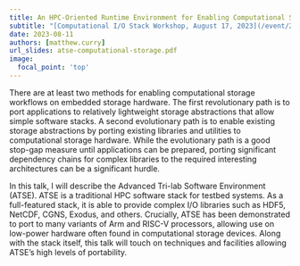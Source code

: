 ```yaml
---
title: An HPC-Oriented Runtime Environment for Enabling Computational Storage
subtitle: "[Computational I/O Stack Workshop, August 17, 2023](/event/20230817/)"
date: 2023-08-11
authors: [matthew.curry]
url_slides: atse-computational-storage.pdf
image:
  focal_point: 'top'
---
```


There are at least two methods for enabling computational storage workflows on embedded storage hardware. The first revolutionary path is to port applications to relatively lightweight storage abstractions that allow simple software stacks. A second evolutionary path is to enable existing storage abstractions by porting existing libraries and utilities to computational storage hardware. While the evolutionary path is a good stop-gap measure until applications can be prepared, porting significant dependency chains for complex libraries to the required interesting architectures can be a significant hurdle.  
 
In this talk, I will describe the Advanced Tri-lab Software Environment (ATSE). ATSE is a traditional HPC software stack for testbed systems. As a full-featured stack, it is able to provide complex I/O libraries such as HDF5, NetCDF, CGNS, Exodus, and others. Crucially, ATSE has been demonstrated to port to many variants of Arm and RISC-V processors, allowing use on low-power hardware often found in computational storage devices. Along with the stack itself, this talk will touch on techniques and facilities allowing ATSE’s high levels of portability.
